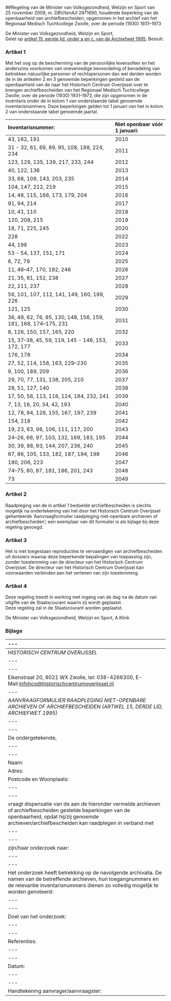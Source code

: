 <meta http-equiv='Content-Type' content='text/html; charset=utf-8' />

##Regeling van de Minister van Volksgezondheid, Welzijn en Sport van 25 november 2009, nr. DBV/IenA/I 2971690, houdende beperking van de openbaarheid van archiefbescheiden, opgenomen in het archief van het Regionaal Medisch Tuchtcollege Zwolle, over de periode (1930) 1931–1973

De Minister van Volksgezondheid, Welzijn en Sport,  
Gelet op [artikel 15, eerste lid, onder a en c, van de Archiefwet 1995](../../../../../../../../../wet/archiefwet/1995/BWBR0007376/README.md);
Besluit:    

### Artikel  1  

Met het oog op de bescherming van de persoonlijke levenssfeer en het anderszins voorkomen van onevenredige bevoordeling of benadeling van betrokken natuurlijke personen of rechtspersonen dan wel derden worden de in de artikelen 2 en 3 genoemde beperkingen gesteld aan de openbaarheid van de naar het Historisch Centrum Overijssel over te brengen archiefbescheiden van het Regionaal Medisch Tuchtcollege Zwolle, over de periode (1930) 1931–1973, die zijn opgenomen in de inventaris onder de in kolom 1 van onderstaande tabel genoemde inventarisnummers. Deze beperkingen gelden tot 1 januari van het in kolom 2 van onderstaande tabel genoemde jaartal.  

| Inventarisnummer:  | Niet openbaar vóór 1 januari:  |
|:---|:---|
| 43, 162, 191  | 2010  |
| 31 - 32, 61, 69, 89, 95, 108, 188, 224, 234  | 2011  |
| 123, 129, 135, 139, 217, 233, 244  | 2012  |
| 40, 122, 136  | 2013  |
| 33, 68, 109, 143, 203, 235  | 2014  |
| 104, 147, 212, 219  | 2015  |
| 14, 48, 115, 166, 173, 179, 204  | 2016  |
| 91, 94, 214  | 2017  |
| 10, 41, 110  | 2018  |
| 120, 208, 215  | 2019  |
| 18, 71, 225, 245  | 2020  |
| 228  | 2022  |
| 44, 196  | 2023  |
| 53 - 54, 137, 151, 171  | 2024  |
| 6, 72, 79  | 2025  |
| 11, 46–47, 170, 192, 246  | 2026  |
| 21, 35, 81, 152, 238  | 2027  |
| 22, 211, 237  | 2028  |
| 56, 101, 107, 112, 141, 149, 160, 199, 226  | 2029  |
| 121, 125  | 2030  |
| 36, 49, 62, 76, 85, 130, 148, 156, 159, 161, 168, 174–175, 231  | 2031  |
| 8, 126, 150, 157, 165, 220  | 2032  |
| 15, 37–38, 45, 59, 119, 145 - 146, 153, 172, 177  | 2033  |
| 176, 178  | 2034  |
| 27, 52, 114, 158, 163, 229–230  | 2035  |
| 9, 100, 189, 209  | 2036  |
| 29, 70, 77, 131, 138, 205, 210  | 2037  |
| 28, 51, 127, 140  | 2038  |
| 17, 50, 58, 113, 116, 124, 184, 232, 241  | 2039  |
| 7, 13, 16, 20, 34, 42, 193  | 2040  |
| 12, 78, 84, 128, 155, 167, 197, 239  | 2041  |
| 154, 218  | 2042  |
| 19, 23, 63, 98, 106, 111, 117, 200  | 2043  |
| 24–26, 66, 97, 103, 132, 169, 183, 195  | 2044  |
| 30, 39, 88, 93, 144, 207, 236, 240  | 2045  |
| 67, 86, 105, 133, 182, 187, 194, 198  | 2046  |
| 180, 206, 223  | 2047  |
| 74–75, 80, 87, 181, 186, 201, 243  | 2048  |
| 73  | 2049  |

### Artikel  2  

Raadpleging van de in artikel 1 bedoelde archiefbescheiden is slechts mogelijk na ondertekening van het door het Historisch Centrum Overijssel gehanteerde ‘Aanvraagformulier raadpleging niet-openbare archieven of archiefbescheiden’; een exemplaar van dit formulier is als bijlage bij deze regeling gevoegd.  

### Artikel  3  

Het is niet toegestaan reproducties te vervaardigen van archiefbescheiden uit dossiers waarop deze beperkende bepalingen van toepassing zijn, zonder toestemming van de directeur van het Historisch Centrum Overijssel. De directeur van het Historisch Centrum Overijssel kan voorwaarden verbinden aan het verlenen van zijn toestemming.  

### Artikel  4  

Deze regeling treedt in werking met ingang van de dag na de datum van uitgifte van de Staatscourant waarin zij wordt geplaatst.  
Deze regeling zal in de Staatscourant worden geplaatst.  

De 
Minister van Volksgezondheid, Welzijn en Sport, 
A.Klink  

### Bijlage  

| --- |
|:---|
|  *HISTORISCH CENTRUM OVERIJSSEL*   |
| --- |
| --- |
| Eikenstraat 20, 8021 WX Zwolle, tel: 038-4266300, E-Mail:infohco@historischcentrumoverijssel.nl  |
| --- |
|  *AANVRAAGFORMULIER RAADPLEGING NIET-OPENBARE ARCHIEVEN OF ARCHIEFBESCHEIDEN (ARTIKEL 15, DERDE LID, ARCHIEFWET 1995)*   |
| --- |
| --- |
| De ondergetekende,  |
| --- |
| --- |
| Naam:  |
| Adres:  |
| Postcode en Woonplaats:  |
| --- |
| --- |
| vraagt dispensatie van de aan de hieronder vermelde archieven of archiefbescheiden gestelde beperkingen van de openbaarheid, opdat hij/zij genoemde archieven/archiefbescheiden kan raadplegen in verband met  |
| --- |
| --- |
| zijn/haar onderzoek naar:  |
| --- |
| --- |
| Het onderzoek heeft betrekking op de navolgende archivalia. De namen van de betreffende archieven, hun toegangnummers en de relevantie inventarisnummers dienen zo volledig mogelijk te worden genoteerd:  |
| --- |
| --- |
| Doel van het onderzoek:  |
| --- |
| --- |
| Referenties:  |
| --- |
| --- |
| Datum:  |
| --- |
| --- |
| Handtekening aanvrager/aanvraagster:  |

